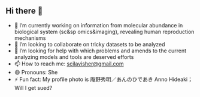 ## Hi there 👋

- 🤔 I’m currently working on information from molecular abundance in biological system (sc&sp omics&imaging), revealing human reproduction mechanisms
- 👯 I’m looking to collaborate on tricky datasets to be analyzed
- 💬 I’m looking for help with which problems and amends to the current analyzing models and tools are deserved efforts
- 📫 How to reach me: scilavisher@gmail.com
- 😄 Pronouns: She
- ⚡ Fun fact: My profile photo is 庵野秀明／あんのひであき Anno Hideaki；Will I get sued?
